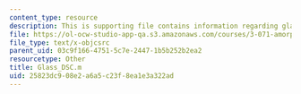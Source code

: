 ```yaml
---
content_type: resource
description: This is supporting file contains information regarding glass_DSC.
file: https://ol-ocw-studio-app-qa.s3.amazonaws.com/courses/3-071-amorphous-materials-fall-2015/25823dc908e2a6a5c23f8ea1e3a322ad_Glass_DSC.m
file_type: text/x-objcsrc
parent_uid: 03c9f166-4751-5c7e-2447-1b5b252b2ea2
resourcetype: Other
title: Glass_DSC.m
uid: 25823dc9-08e2-a6a5-c23f-8ea1e3a322ad
---
```

